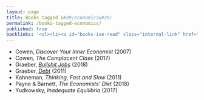```yaml
---
layout: page
title: Books tagged &#39;economics&#39;
permalink: /books-tagged-economics/
published: true
backlinks: '<ul><li><a id="books-ive-read" class="internal-link" href="/books-ive-read/">Books I&#39;ve read</a></li></ul>'
---
```


* Cowen, _Discover Your Inner Economist_ (2007) 
* Cowen, _The Complacent Class_ (2017) 
* Graeber, _<a id="graeber-bullshit-jobs" class="internal-link" href="/graeber-bullshit-jobs/">Bullshit Jobs</a>_ (2018) 
* Graeber, _<a id="graeber-debt" class="internal-link" href="/graeber-debt/">Debt</a>_ (2011) 
* Kahneman, _Thinking, Fast and Slow_ (2011) 
* Payne & Barnett, _The Economists' Diet_ (2018) 
* Yudkowsky, _Inadequate Equilibria_ (2017) 
